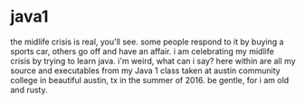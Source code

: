 # java1
the midlife crisis is real, you'll see. some people respond to it by buying a sports car, others go off and have an affair. i am celebrating my midlife crisis by trying to learn java. i'm weird, what can i say? here within are all my source and executables from my Java 1 class taken at austin community college in beautiful austin, tx in the summer of 2016. be gentle, for i am old and rusty.
